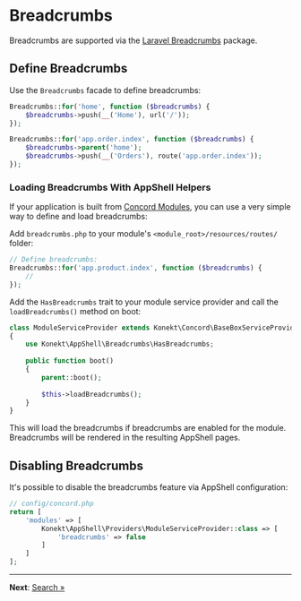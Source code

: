 # Breadcrumbs

Breadcrumbs are supported via the [Laravel Breadcrumbs](https://github.com/diglactic/laravel-breadcrumbs)
package.

## Define Breadcrumbs

Use the `Breadcrumbs` facade to define breadcrumbs:

```php
Breadcrumbs::for('home', function ($breadcrumbs) {
    $breadcrumbs->push(__('Home'), url('/'));
});

Breadcrumbs::for('app.order.index', function ($breadcrumbs) {
    $breadcrumbs->parent('home');
    $breadcrumbs->push(__('Orders'), route('app.order.index'));
});
```

### Loading Breadcrumbs With AppShell Helpers

If your application is built from [Concord Modules](https://konekt.dev/concord/1.x/modules), you
can use a very simple way to define and load breadcrumbs:

Add `breadcrumbs.php` to your module's `<module_root>/resources/routes/` folder:

```php
// Define breadcrumbs:
Breadcrumbs::for('app.product.index', function ($breadcrumbs) {
    // 
});
```

Add the `HasBreadcrumbs` trait to your module service provider and call the `loadBreadcrumbs()`
method on boot:

```php
class ModuleServiceProvider extends Konekt\Concord\BaseBoxServiceProvider
{
    use Konekt\AppShell\Breadcrumbs\HasBreadcrumbs;
    
    public function boot()
    {
        parent::boot();
        
        $this->loadBreadcrumbs();        
    }
}
```

This will load the breadcrumbs if breadcrumbs are enabled for the module.
Breadcrumbs will be rendered in the resulting AppShell pages.

## Disabling Breadcrumbs

It's possible to disable the breadcrumbs feature via AppShell configuration:

```php
// config/concord.php
return [
    'modules' => [
        Konekt\AppShell\Providers\ModuleServiceProvider::class => [
            'breadcrumbs' => false            
        ]
    ]
];
```

---

**Next**: [Search &raquo;](search.md)

